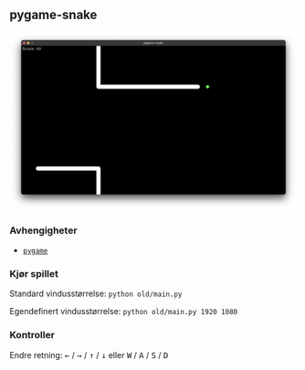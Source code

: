 ## pygame-snake

![forhåndsvisning](media/demo.png)

### Avhengigheter
- [`pygame`](https://www.pygame.org/wiki/GettingStarted)

### Kjør spillet
Standard vindusstørrelse: `python old/main.py`

Egendefinert vindusstørrelse: `python old/main.py 1920 1080`

### Kontroller
Endre retning: <kbd>←</kbd> / <kbd>→</kbd> / <kbd>↑</kbd> / <kbd>↓</kbd> eller <kbd>W</kbd> / <kbd>A</kbd> / <kbd>S</kbd> / <kbd>D</kbd>